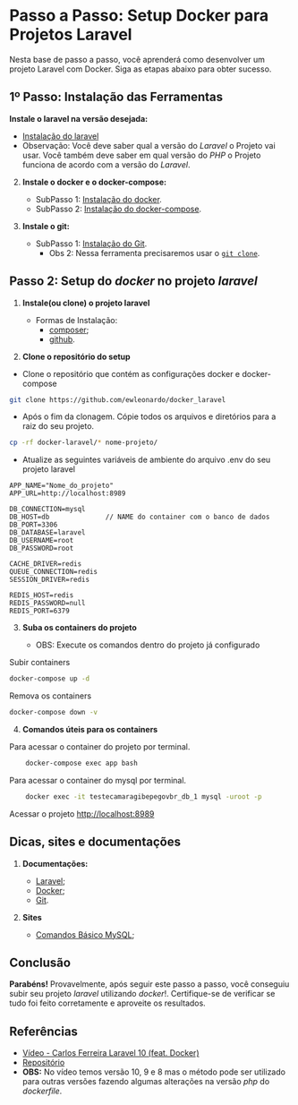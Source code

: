 # Passo a Passo: Setup Docker para Projetos Laravel

Nesta base de passo a passo, você aprenderá como desenvolver um projeto Laravel com Docker. Siga as etapas abaixo para obter sucesso.

## 1º Passo: Instalação das Ferramentas

**Instale o laravel na versão desejada:**

- [Instalação do laravel](https://laravel.com/docs/master#your-first-laravel-project)
- Observação: Você deve saber qual a versão do _Laravel_ o Projeto vai usar. Você também deve saber em qual versão do _PHP_ o Projeto funciona de acordo com a versão do _Laravel_.

2. **Instale o docker e o docker-compose:**

    - SubPasso 1: [Instalação do docker](https://docs.docker.com/get-docker/).
    - SubPasso 2: [Instalação do docker-compose](https://docs.docker.com/compose/install/).

3. **Instale o git:**

    - SubPasso 1: [Instalação do Git](https://github.com/git-guides/install-git).
        - Obs 2: Nessa ferramenta precisaremos usar o [`git clone`](https://docs.github.com/pt/repositories/creating-and-managing-repositories/cloning-a-repository).

## Passo 2: Setup do _docker_ no projeto _laravel_

1.  **Instale(ou clone) o projeto laravel**

    -   Formas de Instalação:
        -   [composer](https://www.diegobrocanelli.com.br/mysql/comandos-basicos-mysql-no-terminal/);
        -   [github](https://github.com/laravel/laravel).

2.  **Clone o repositório do setup**

-   Clone o repositório que contém as configurações docker e docker-compose

```sh
git clone https://github.com/ewleonardo/docker_laravel
```

-   Após o fim da clonagem. Cópie todos os arquivos e diretórios para a raiz do seu projeto.

```sh
cp -rf docker-laravel/* nome-projeto/
```

-   Atualize as seguintes variáveis de ambiente do arquivo .env do seu projeto laravel

```dosini
APP_NAME="Nome_do_projeto"
APP_URL=http://localhost:8989

DB_CONNECTION=mysql
DB_HOST=db              // NAME do container com o banco de dados
DB_PORT=3306
DB_DATABASE=laravel
DB_USERNAME=root
DB_PASSWORD=root

CACHE_DRIVER=redis
QUEUE_CONNECTION=redis
SESSION_DRIVER=redis

REDIS_HOST=redis
REDIS_PASSWORD=null
REDIS_PORT=6379
```

3. **Suba os containers do projeto**

    - OBS: Execute os comandos dentro do projeto já configurado

Subir containers

```sh
docker-compose up -d
```

Remova os containers

```sh
docker-compose down -v
```

4.  **Comandos úteis para os containers**

Para acessar o container do projeto por terminal.

```sh
    docker-compose exec app bash
```

Para acessar o container do mysql por terminal.

```sh
    docker exec -it testecamaragibepegovbr_db_1 mysql -uroot -p
```

Acessar o projeto
[http://localhost:8989](http://localhost:8989)

## Dicas, sites e documentações

1. **Documentações:**

    - [Laravel](https://laravel.com/);
    - [Docker](https://docs.docker.com/);
    - [Git](https://docs.github.com/pt).

2. **Sites**

    - [Comandos Básico MySQL](https://www.diegobrocanelli.com.br/mysql/comandos-basicos-mysql-no-terminal/);

## Conclusão

**Parabéns!**
Provavelmente, após seguir este passo a passo, você conseguiu subir seu projeto _laravel_ utilizando _docker_!. Certifique-se de verificar se tudo foi feito corretamente e aproveite os resultados.

## Referências

-   [Vídeo - Carlos Ferreira Laravel 10 (feat. Docker)](https://www.youtube.com/watch?v=oz9K3jtFUvI)
-   [Repositório](https://github.com/especializati/setup-docker-laravel.git)
-   **OBS:** No vídeo temos versão 10, 9 e 8 mas o método pode ser utilizado para outras versões fazendo algumas alterações na versão _php_ do _dockerfile_.
